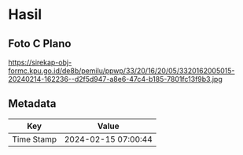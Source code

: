 # Hasil

## Foto C Plano

https://sirekap-obj-formc.kpu.go.id/de8b/pemilu/ppwp/33/20/16/20/05/3320162005015-20240214-162236--d2f5d947-a8e6-47c4-b185-7801fc13f9b3.jpg


## Metadata

| Key        | Value               |
| ---------- | ------------------- |
| Time Stamp | 2024-02-15 07:00:44 |



